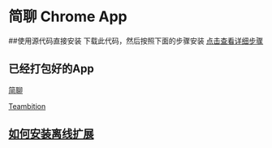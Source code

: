 # 简聊 Chrome App

##使用源代码直接安装
下载此代码，然后按照下面的步骤安装
[点击查看详细步骤](https://developer.chrome.com/apps/first_app#five)

## 已经打包好的App
[简聊](extensions/Talk.ai.crx?raw=true)

[Teambition](extensions/Teambition.crx?raw=true)

## [如何安装离线扩展](http://muzi.info/articles/3430.html)